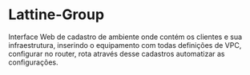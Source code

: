 # Lattine-Group

Interface Web de cadastro de ambiente onde contém os clientes e sua infraestrutura, inserindo o equipamento com todas definições de VPC, configurar no router, rota através desse cadastros automatizar as configurações.
